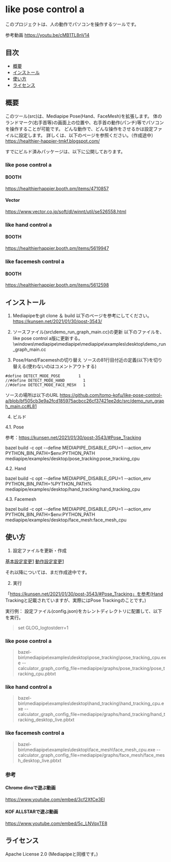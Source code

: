# like pose control a

このプロジェクトは、人の動作でパソコンを操作するツールです。

参考動画
https://youtu.be/cMB1TL8nV14


## 目次
- [概要](#概要)
- [インストール](#インストール)
- [使い方](#使い方)
- [ライセンス](#ライセンス)


## 概要
このツール(src)は、Mediapipe Pose(Hand、FaceMesh)を拡張します。
体のランドマーク(右手首等)の画面上の位置や、右手首の動作(パンチ)等でパソコンを操作することが可能です。
どんな動作で、どんな操作をさせるかは設定ファイルに設定します。
詳しくは、以下のページを参照ください。（作成途中）
  https://healthier-happier-tmkf.blogspot.com/

すでにビルド済みパッケージは、以下に公開しております。
### like pose control a
#### BOOTH
https://healthierhappier.booth.pm/items/4710857
#### Vector
https://www.vector.co.jp/soft/dl/winnt/util/se526558.html

### like hand control a
#### BOOTH
https://healthierhappier.booth.pm/items/5619947

### like facemesh control a
#### BOOTH
https://healthierhappier.booth.pm/items/5612598

## インストール

1. Mediapipeをgit clone ＆ build
以下のページを参考にしてください。
https://kunsen.net/2021/01/30/post-3543/


2. ソースファイル(src\demo_run_graph_main.cc)の更新
以下のファイルを、like pose control a版に更新する。
  <mediapipe-python-sample-main>\windows\mediapipe\mediapipe\mediapipe\examples\desktop\demo_run_graph_main.cc

3. Pose/Hand/Facemeshの切り替え
ソースの81行目付近の定義(以下)を切り替える(使わないのはコメントアウトする)

```
#define DETECT_MODE_POSE        1
//#define DETECT_MODE_HAND        1
//#define DETECT_MODE_FACE_MESH   1
```

ソースの場所は以下のURL
https://github.com/tomo-kofu/like-pose-control-a/blob/bf505cb3e9a2fcd185975acbcc26cf37421ee2dc/src/demo_run_graph_main.cc#L81

4. ビルド

4.1. Pose

参考：https://kunsen.net/2021/01/30/post-3543/#Pose_Tracking

bazel build -c opt --define MEDIAPIPE_DISABLE_GPU=1 --action_env PYTHON_BIN_PATH=$env:PYTHON_PATH mediapipe/examples/desktop/pose_tracking:pose_tracking_cpu

4.2. Hand

bazel build -c opt --define MEDIAPIPE_DISABLE_GPU=1 --action_env PYTHON_BIN_PATH=%PYTHON_PATH% mediapipe/examples/desktop/hand_tracking:hand_tracking_cpu

4.3. Facemesh

bazel build -c opt --define MEDIAPIPE_DISABLE_GPU=1 --action_env PYTHON_BIN_PATH=$env:PYTHON_PATH mediapipe/examples/desktop/face_mesh:face_mesh_cpu


## 使い方

1. 設定ファイルを更新・作成

[基本設定変更1](https://healthier-happier-tmkf.blogspot.com/2024/03/like-pose-control.html)
[動作設定変更1](https://healthier-happier-tmkf.blogspot.com/2024/03/like-pose-control_17.html)

それ以降については、まだ作成途中です。

2. 実行

「https://kunsen.net/2021/01/30/post-3543/#Pose_Tracking」を参考(Hand Trackingと記載されていますが、実際にはPose Trackingのことです。)

実行例：
設定ファイル(config.json)をカレントディレクトリに配置して、以下を実行。
> set GLOG_logtostderr=1 

### like pose control a
> bazel-bin\mediapipe\examples\desktop\pose_tracking\pose_tracking_cpu.exe   --calculator_graph_config_file=mediapipe/graphs/pose_tracking/pose_tracking_cpu.pbtxt

### like hand control a
> bazel-bin\mediapipe\examples\desktop\hand_tracking\hand_tracking_cpu.exe --calculator_graph_config_file=mediapipe/graphs/hand_tracking/hand_tracking_desktop_live.pbtxt

### like facemesh control a
> bazel-bin\mediapipe\examples\desktop\face_mesh\face_mesh_cpu.exe --calculator_graph_config_file=mediapipe/graphs/face_mesh/face_mesh_desktop_live.pbtxt

### 参考

#### Chrome dinoで遊ぶ動画
https://www.youtube.com/embed/3cf2XfCe3EI

#### KOF ALLSTARで遊ぶ動画
https://www.youtube.com/embed/5c_LNVqxTE8


## ライセンス

Apache License 2.0
(Mediapipeと同様です。)


